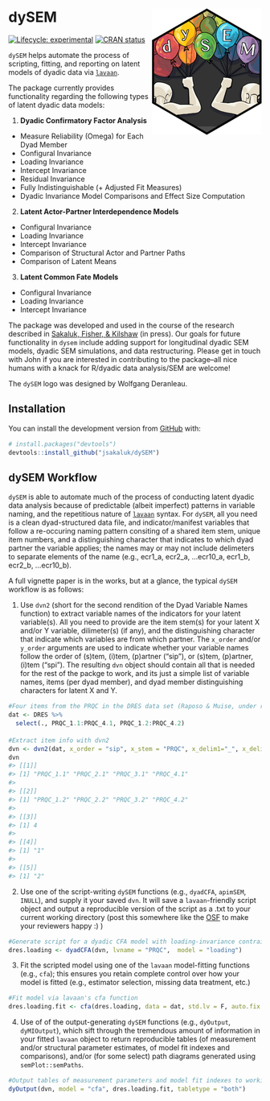
<!-- README.md is generated from README.Rmd. Please edit that file -->

# dySEM <img src="man/figures/logo.png" align="right" />

<!-- badges: start -->

[![Lifecycle:
experimental](https://img.shields.io/badge/lifecycle-maturing-blue.svg)](https://www.tidyverse.org/lifecycle/#maturing)
[![CRAN
status](https://www.r-pkg.org/badges/version/dySEM)](https://CRAN.R-project.org/package=dySEM)
<!-- badges: end -->

`dySEM` helps automate the process of scripting, fitting, and reporting
on latent models of dyadic data via [`lavaan`](http://lavaan.ugent.be).

The package currently provides functionality regarding the following
types of latent dyadic data models:

1.  **Dyadic Confirmatory Factor Analysis**

<!-- end list -->

  - Measure Reliability (Omega) for Each Dyad Member
  - Configural Invariance
  - Loading Invariance
  - Intercept Invariance
  - Residual Invariance
  - Fully Indistinguishable (+ Adjusted Fit Measures)
  - Dyadic Invariance Model Comparisons and Effect Size Computation

<!-- end list -->

2.  **Latent Actor-Partner Interdependence Models**

<!-- end list -->

  - Configural Invariance
  - Loading Invariance
  - Intercept Invariance
  - Comparison of Structural Actor and Partner Paths
  - Comparison of Latent Means

<!-- end list -->

3.  **Latent Common Fate Models**

<!-- end list -->

  - Configural Invariance
  - Loading Invariance
  - Intercept Invariance

The package was developed and used in the course of the research
described in [Sakaluk, Fisher, & Kilshaw](https://psyarxiv.com/9vcnz/)
(in press). Our goals for future functionality in `dysem` include adding
support for longitudinal dyadic SEM models, dyadic SEM simulations, and
data restructuring. Please get in touch with John if you are interested
in contributing to the package–all nice humans with a knack for R/dyadic
data analysis/SEM are welcome\!

The `dySEM` logo was designed by Wolfgang Deranleau.

## Installation

You can install the development version from
[GitHub](https://github.com/) with:

``` r
# install.packages("devtools")
devtools::install_github("jsakaluk/dySEM")
```

## dySEM Workflow

`dySEM` is able to automate much of the process of conducting latent
dyadic data analysis because of predictable (albeit imperfect) patterns
in variable naming, and the repetitious nature of
[`lavaan`](http://lavaan.ugent.be) syntax. For `dySEM`, all you need is
a clean dyad-structured data file, and indicator/manifest variables that
follow a re-occuring naming pattern consiting of a shared item stem,
unique item numbers, and a distinguishing character that indicates to
which dyad partner the variable applies; the names may or may not
include delimeters to separate elements of the name (e.g., ecr1\_a,
ecr2\_a, …ecr10\_a, ecr1\_b, ecr2\_b, …ecr10\_b).

A full vignette paper is in the works, but at a glance, the typical
`dySEM` workflow is as follows:

1.  Use `dvn2` (short for the second rendition of the Dyad Variable
    Names function) to extract variable names of the indicators for your
    latent variable(s). All you need to provide are the item stem(s) for
    your latent X and/or Y variable, dilimeter(s) (if any), and the
    distinguishing character that indicate which variables are from
    which partner. The `x_order` and/or `y_order` arguments are used to
    indicate whether your variable names follow the order of (s)tem,
    (i)tem, (p)artner (“sip”), or (s)tem, (p)artner, (i)tem (“spi”). The
    resulting `dvn` object should contain all that is needed for the
    rest of the packge to work, and its just a simple list of variable
    names, items (per dyad member), and dyad member distinguishing
    characters for latent X and Y.

<!-- end list -->

``` r
#Four items from the PRQC in the DRES data set (Raposo & Muise, under review) from each dyad member
dat <- DRES %>% 
  select(., PRQC_1.1:PRQC_4.1, PRQC_1.2:PRQC_4.2)

#Extract item info with dvn2
dvn <- dvn2(dat, x_order = "sip", x_stem = "PRQC", x_delim1="_", x_delim2 = ".", distinguish_1="1", distinguish_2="2")
dvn
#> [[1]]
#> [1] "PRQC_1.1" "PRQC_2.1" "PRQC_3.1" "PRQC_4.1"
#> 
#> [[2]]
#> [1] "PRQC_1.2" "PRQC_2.2" "PRQC_3.2" "PRQC_4.2"
#> 
#> [[3]]
#> [1] 4
#> 
#> [[4]]
#> [1] "1"
#> 
#> [[5]]
#> [1] "2"
```

2.  Use one of the script-writing `dySEM` functions (e.g., `dyadCFA`,
    `apimSEM`, `INULL`), and supply it your saved `dvn`. It will save a
    `lavaan`-friendly script object and output a reproducible version of
    the script as a .txt to your current working directory (post this
    somewhere like the [OSF](http://osf.io) to make your reviewers happy
    :) )

<!-- end list -->

``` r
#Generate script for a dyadic CFA model with loading-invariance contraints
dres.loading <- dyadCFA(dvn, lvname = "PRQC",  model = "loading")
```

3.  Fit the scripted model using one of the `lavaan` model-fitting
    functions (e.g., `cfa`); this ensures you retain complete control
    over how your model is fitted (e.g., estimator selection, missing
    data treatment, etc.)

<!-- end list -->

``` r
#Fit model via lavaan's cfa function
dres.loading.fit <- cfa(dres.loading, data = dat, std.lv = F, auto.fix.first= F, meanstructure = T)
```

4.  Use of of the output-generating `dySEM` functions (e.g., `dyOutput`,
    `dyMIOutput`), which sift through the tremendous amount of
    information in your fitted `lavaan` object to return reproducible
    tables (of measurement and/or structural parameter estimates, of
    model fit indexes and comparisons), and/or (for some select) path
    diagrams generated using `semPlot::semPaths`.

<!-- end list -->

``` r
#Output tables of measurement parameters and model fit indexes to working directory
dyOutput(dvn, model = "cfa", dres.loading.fit, tabletype = "both")
```
